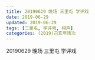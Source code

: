 ```yaml
---
title: 20190629 晚场 三里屯 学评戏
date: 2019-06-29
updated: 2019-06-29
tags: [三里屯, 学评戏, 相声]
categories: (2019)己亥年场次
---
```

20190629 晚场 三里屯 学评戏

